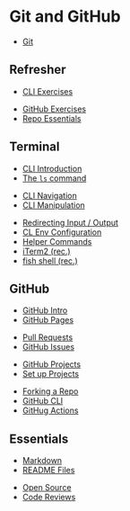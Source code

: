 # Git and GitHub

- [Git](./mds/git/README.md)

<!--  -->

## Refresher

- [CLI Exercises](./mds/cli-exercise.md)

<div></div>

- [GitHub Exercises](./mds/gh-exercise.md)
- [Repo Essentials](./mds/gh-repo-todos.md)

## Terminal

- [CLI Introduction](./mds/command-line-interface.md)
- [The `ls` command](./mds/cli-ls.md)

<div></div>

- [CLI Navigation](./mds/cli-navigation.md)
- [CLI Manipulation](./mds/cli-manipulation.md)

<div></div>

- [Redirecting Input / Output](./mds/cli-redirect.md)
- [CL Env Configuration](./mds/cl-env-config.md)
- [Helper Commands](./mds/cli-helper-commands.md)
- [iTerm2 (rec.)](https://iterm2.com/)
- [fish shell (rec.)](https://fishshell.com/)

## GitHub

- [GitHub Intro](./mds/github-intro.md)
- [GitHub Pages](./mds/github-pages.md)

<div></div>

- [Pull Requests](./mds/pull-requests.md)
- [GitHub Issues](./mds/gh-issues.md)

<div></div>

- [GitHub Projects](./mds/gh-projects.md)
- [Set up Projects](./mds/gh-projects-workflow.md)

<div></div>

- [Forking a Repo](./mds/forking.md)
- [GitHub CLI](./mds/github-cli.md)
- [GitHug Actions](./mds/github-actions.md)

## Essentials

- [Markdown](./mds/markdown.md)
- [README Files](./mds/readme-files.md)

<div></div>

- [Open Source](./mds/open-source.md)
- [Code Reviews](https://google.github.io/eng-practices/)
